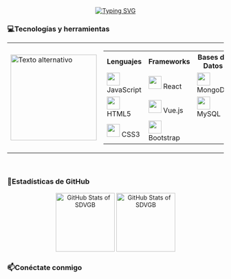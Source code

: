 <div align="center">
    <a href="https://git.io/typing-svg"><img src="https://readme-typing-svg.demolab.com?font=Fira+Code&pause=1000&color=EE6FEC&background=6A671F00&center=true&width=500&lines=Encantada+de+conocerte!+Soy+Stefania;%C2%A1Bienvenido+a+mi+perfil+de+GitHub!" alt="Typing SVG" /></a>
</div>


### 💻Tecnologías y herramientas
<table  border="0">
  <tr>
    <td>
      <img src="https://media4.giphy.com/media/v1.Y2lkPTc5MGI3NjExZW1lM3VzbnBscm8wY3p3c244aW5hNHpscnZhYjNmeWtranB4dXl2eCZlcD12MV9pbnRlcm5hbF9naWZfYnlfaWQmY3Q9Zw/KGhpQ5NMoWKQurlHwI/giphy.gif" alt="Texto alternativo" width="200">
    </td>
    <td>
      <table cellpadding="10">
        <tr>
          <th>Lenguajes</th>
          <th>Frameworks</th>
          <th>Bases de Datos</th>
          <th>Otros</th>
        </tr>
        <tr>
          <td><img src="https://skillicons.dev/icons?i=js" width="30"> JavaScript</td>
          <td><img src="https://skillicons.dev/icons?i=react" width="30"> React</td>
          <td><img src="https://skillicons.dev/icons?i=mongodb" width="30"> MongoDB</td>
          <td><img src="https://skillicons.dev/icons?i=git" width="30"> Git</td>
        </tr>
        <tr>
          <td><img src="https://skillicons.dev/icons?i=html" width="30"> HTML5</td>
          <td><img src="https://skillicons.dev/icons?i=vue" width="30"> Vue.js</td>
          <td><img src="https://skillicons.dev/icons?i=mysql" width="30"> MySQL</td>
          <td><img src="https://skillicons.dev/icons?i=aws" width="30"> AWS</td>
        </tr>
        <tr>
          <td><img src="https://skillicons.dev/icons?i=css" width="30"> CSS3</td>
          <td><img src="https://skillicons.dev/icons?i=bootstrap" width="30"> Bootstrap</td>
          <td></td>
          <td><img src="https://skillicons.dev/icons?i=github" width="30"> GitHub</td>
        </tr>
      </table>
    </td>
  </tr>
</table>


<br>

### 🧮Estadísticas de GitHub
<div align="center">
    <picture>
        <source
            srcset="https://github-readme-stats.vercel.app/api?username=SDVGB&show_icons=true&bg_color=00000000&locale=es&hide_title=true&ring_color=ee6fec&rank_icon=github&icon_color=ee6fec&text_color=FFFFFF"
            media="(prefers-color-scheme: dark)"
        />
        <source height=137
            srcset="https://github-readme-stats.vercel.app/api?username=SDVGB&show_icons=true&bg_color=00000000&locale=es&hide_title=true&ring_color=ee6fec&rank_icon=github&icon_color=ee6fec&text_color=000000"
            media="(prefers-color-scheme: light), (prefers-color-scheme: no-preference)"
        />
        <img
            src="https://github-readme-stats.vercel.app/api?username=SDVGB&show_icons=true"
            alt="GitHub Stats of SDVGB"
        />
    </picture>
    <picture>
        <source
            srcset="https://github-readme-stats.vercel.app/api/top-langs/?username=SDVGB&layout=compact"
            media="(prefers-color-scheme: dark)"
        />
        <source height=137
            srcset="https://github-readme-stats.vercel.app/api/top-langs/?username=SDVGB&layout=compact&locale=es&title_color=000000&hide_title=true"
        />
        <img 
            src="https://github-readme-stats.vercel.app/api/top-langs/?username=SDVGB&layout=compact&locale=es"
            alt="GitHub Stats of SDVGB"
        />
    </picture>
</div>

### 📫Conéctate conmigo


